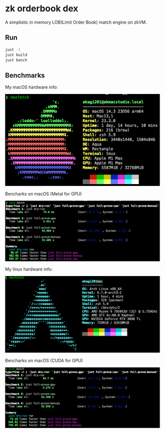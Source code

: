# zk orderbook dex

A simplistic in memory LOB(Limit Order Book) match engine on zkVM.

## Run

```sh
just -l
just build
just bench
```

## Benchmarks

My macOS hardware info:

![macos_info](assets/macos_info.png)

Bencharks on macOS (Metal for GPU)

![match_on_macos](assets/match_on_macos.png)

My linux hardware info:

![linux_info](assets/linux_info.png)

Bencharks on macOS (CUDA for GPU)

![match_on_linux](assets/match_on_linux.png)
